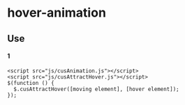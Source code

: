 # hover-animation

## Use

#### 1
```
<script src="js/cusAnimation.js"></script>
<script src="js/cusAttractHover.js"></script>
$(function () {
  $.cusAttractHover([moving element], [hover element]);
});
```
